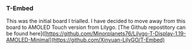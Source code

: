 ### T-Embed
This was the initial board I trialled.  I have decided to move away from this board to AMOLED Touch version from Lilygo.
[The Github repostitory can be found here]([https://github.com/Minorplanets76/Lilygo-T-Display-1.19-AMOLED-Minimal](https://github.com/Xinyuan-LilyGO/T-Embed)
